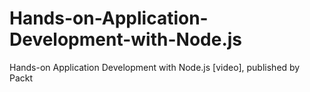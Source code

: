 # Hands-on-Application-Development-with-Node.js
Hands-on Application Development with Node.js [video], published by Packt
